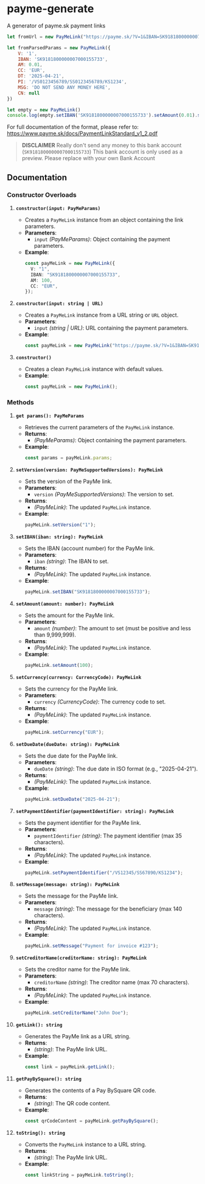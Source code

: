 # payme-generate

A generator of payme.sk payment links

```javascript
let fromUrl = new PayMeLink("https://payme.sk/?V=1&IBAN=SK9181800000007000155733&AM=0.01&CC=EUR&DT=20250421&PI=%2FVS0123456789%2FSS0123456789%2FKS1234&MSG=DO+NOT+SEND+ANY+MONEY+HERE")

let fromParsedParams = new PayMeLink({
	V: '1',
	IBAN: 'SK9181800000007000155733',
	AM: 0.01,
	CC: 'EUR',
	DT: '2025-04-21',
	PI: '/VS0123456789/SS0123456789/KS1234',
	MSG: 'DO NOT SEND ANY MONEY HERE',
	CN: null
})

let empty = new PayMeLink()
console.log(empty.setIBAN('SK9181800000007000155733').setAmount(0.01).setMessage('DO NOT SEND ANY MONEY HERE').getLink())
```

For full documentation of the format, please refer to: https://www.payme.sk/docs/PaymentLinkStandard_v1_2.pdf

> **DISCLAIMER**
> Really don't send any money to this bank account (`SK9181800000007000155733`)
> This bank account is only used as a preview. Please replace with your own Bank Account

## Documentation

### Constructor Overloads
1. **`constructor(input: PayMeParams)`**
   - Creates a `PayMeLink` instance from an object containing the link parameters.
   - **Parameters**:
     - `input` *(PayMeParams)*: Object containing the payment parameters.
   - **Example**:
     ```typescript
     const payMeLink = new PayMeLink({
       V: "1",
       IBAN: "SK9181800000007000155733",
       AM: 100,
       CC: "EUR",
     });
     ```

2. **`constructor(input: string | URL)`**
   - Creates a `PayMeLink` instance from a URL string or `URL` object.
   - **Parameters**:
     - `input` *(string | URL)*: URL containing the payment parameters.
   - **Example**:
     ```typescript
     const payMeLink = new PayMeLink("https://payme.sk/?V=1&IBAN=SK9181800000007000155733&AM=100&CC=EUR");
     ```

3. **`constructor()`**
   - Creates a clean `PayMeLink` instance with default values.
   - **Example**:
     ```typescript
     const payMeLink = new PayMeLink();
     ```


### Methods

1. **`get params(): PayMeParams`**
   - Retrieves the current parameters of the `PayMeLink` instance.
   - **Returns**:
     - *(PayMeParams)*: Object containing the payment parameters.
   - **Example**:
     ```typescript
     const params = payMeLink.params;
     ```

2. **`setVersion(version: PayMeSupportedVersions): PayMeLink`**
   - Sets the version of the PayMe link.
   - **Parameters**:
     - `version` *(PayMeSupportedVersions)*: The version to set.
   - **Returns**:
     - *(PayMeLink)*: The updated `PayMeLink` instance.
   - **Example**:
     ```typescript
     payMeLink.setVersion("1");
     ```

3. **`setIBAN(iban: string): PayMeLink`**
   - Sets the IBAN (account number) for the PayMe link.
   - **Parameters**:
     - `iban` *(string)*: The IBAN to set.
   - **Returns**:
     - *(PayMeLink)*: The updated `PayMeLink` instance.
   - **Example**:
     ```typescript
     payMeLink.setIBAN("SK9181800000007000155733");
     ```

4. **`setAmount(amount: number): PayMeLink`**
   - Sets the amount for the PayMe link.
   - **Parameters**:
     - `amount` *(number)*: The amount to set (must be positive and less than 9,999,999).
   - **Returns**:
     - *(PayMeLink)*: The updated `PayMeLink` instance.
   - **Example**:
     ```typescript
     payMeLink.setAmount(100);
     ```

5. **`setCurrency(currency: CurrencyCode): PayMeLink`**
   - Sets the currency for the PayMe link.
   - **Parameters**:
     - `currency` *(CurrencyCode)*: The currency code to set.
   - **Returns**:
     - *(PayMeLink)*: The updated `PayMeLink` instance.
   - **Example**:
     ```typescript
     payMeLink.setCurrency("EUR");
     ```

6. **`setDueDate(dueDate: string): PayMeLink`**
   - Sets the due date for the PayMe link.
   - **Parameters**:
     - `dueDate` *(string)*: The due date in ISO format (e.g., "2025-04-21").
   - **Returns**:
     - *(PayMeLink)*: The updated `PayMeLink` instance.
   - **Example**:
     ```typescript
     payMeLink.setDueDate("2025-04-21");
     ```

7. **`setPaymentIdentifier(paymentIdentifier: string): PayMeLink`**
   - Sets the payment identifier for the PayMe link.
   - **Parameters**:
     - `paymentIdentifier` *(string)*: The payment identifier (max 35 characters).
   - **Returns**:
     - *(PayMeLink)*: The updated `PayMeLink` instance.
   - **Example**:
     ```typescript
     payMeLink.setPaymentIdentifier("/VS12345/SS67890/KS1234");
     ```

8. **`setMessage(message: string): PayMeLink`**
   - Sets the message for the PayMe link.
   - **Parameters**:
     - `message` *(string)*: The message for the beneficiary (max 140 characters).
   - **Returns**:
     - *(PayMeLink)*: The updated `PayMeLink` instance.
   - **Example**:
     ```typescript
     payMeLink.setMessage("Payment for invoice #123");
     ```

9. **`setCreditorName(creditorName: string): PayMeLink`**
   - Sets the creditor name for the PayMe link.
   - **Parameters**:
     - `creditorName` *(string)*: The creditor name (max 70 characters).
   - **Returns**:
     - *(PayMeLink)*: The updated `PayMeLink` instance.
   - **Example**:
     ```typescript
     payMeLink.setCreditorName("John Doe");
     ```

10. **`getLink(): string`**
    - Generates the PayMe link as a URL string.
    - **Returns**:
      - *(string)*: The PayMe link URL.
    - **Example**:
      ```typescript
      const link = payMeLink.getLink();
      ```

11. **`getPayBySquare(): string`**
    - Generates the contents of a Pay BySquare QR code.
    - **Returns**:
      - *(string)*: The QR code content.
    - **Example**:
      ```typescript
      const qrCodeContent = payMeLink.getPayBySquare();
      ```

12. **`toString(): string`**
    - Converts the `PayMeLink` instance to a URL string.
    - **Returns**:
      - *(string)*: The PayMe link URL.
    - **Example**:
      ```typescript
      const linkString = payMeLink.toString();
     ```

